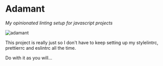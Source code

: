 # Adamant

_My opinionated linting setup for javascript projects_

![adamant](https://user-images.githubusercontent.com/9210782/56182344-08584500-6055-11e9-8e0c-33709ea3cc35.png)

This project is really just so I don't have to keep setting up my stylelintrc, prettierrc and eslintrc all the time.

Do with it as you will...
